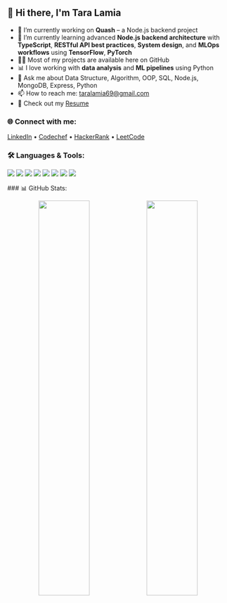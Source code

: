## 👋 Hi there, I'm Tara Lamia


- 🔭 I’m currently working on **Quash** – a Node.js backend project
- 🌱 I’m currently learning advanced **Node.js backend architecture** with **TypeScript**, **RESTful API best practices**, **System design**, and **MLOps workflows** using **TensorFlow**, **PyTorch**
- 👨‍💻 Most of my projects are available here on GitHub 
- 📊 I love working with **data analysis** and **ML pipelines** using Python  
- 💬 Ask me about Data Structure, Algorithm, OOP, SQL, Node.js, MongoDB, Express, Python
- 📫 How to reach me: taralamia69@gmail.com
- 📄 Check out my [Resume](https://drive.google.com/drive/folders/1KhhrCLm9T62gGSujL_dvHtSAjPgQE5qz)

### 🌐 Connect with me:
[LinkedIn](https://www.linkedin.com/in/tabassum-tara-365265305/) • [Codechef](https://www.codechef.com/users/peppaa_8) • [HackerRank](https://www.hackerrank.com/profile/peppaa) • [LeetCode](https://leetcode.com/u/taralamia69/)
### 🛠️ Languages & Tools:
<p>
  <img src="https://img.shields.io/badge/JavaScript-F7DF1E?style=flat&logo=javascript&logoColor=black" />
  <img src="https://img.shields.io/badge/Node.js-339933?style=flat&logo=nodedotjs&logoColor=white" />
  <img src="https://img.shields.io/badge/TypeScript-007ACC?style=flat&logo=typescript&logoColor=white" />
  <img src="https://img.shields.io/badge/Express.js-000000?style=flat&logo=express&logoColor=white" />
  <img src="https://img.shields.io/badge/Python-3776AB?style=flat&logo=python&logoColor=white" />
  <img src="https://img.shields.io/badge/MongoDB-4EA94B?style=flat&logo=mongodb&logoColor=white" />
  <img src="https://img.shields.io/badge/MySQL-005C84?style=flat&logo=mysql&logoColor=white" />
  <img src="https://img.shields.io/badge/-C++-black?style=flat-square&logo=c%2b%2b&logoColor=white" />
 
</p>
### 📊 GitHub Stats:

<p align="center">
  <img src="https://github-readme-stats.vercel.app/api?username=taralamia&show_icons=true&theme=radical" width="48%" />
  <img src="https://github-readme-stats.vercel.app/api/top-langs/?username=taralamia&layout=compact&theme=radical" width="48%" />
</p>



